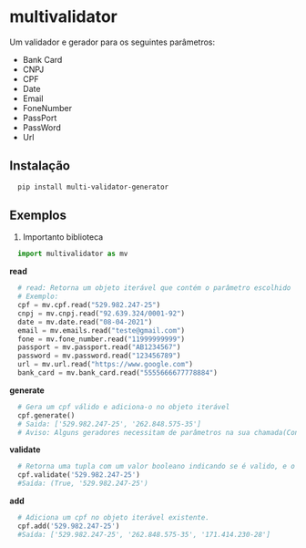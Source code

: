 
# multivalidator

Um validador e gerador para os seguintes parâmetros:

- Bank Card
- CNPJ
- CPF
- Date
- Email
- FoneNumber
- PassPort
- PassWord
- Url

## Instalação

```bash
  pip install multi-validator-generator
```

## Exemplos

1. Importanto biblioteca
```python
  import multivalidator as mv
```
**read**
```python
  # read: Retorna um objeto iterável que contém o parâmetro escolhido
  # Exemplo:
  cpf = mv.cpf.read("529.982.247-25")
  cnpj = mv.cnpj.read("92.639.324/0001-92")
  date = mv.date.read("08-04-2021")
  email = mv.emails.read("teste@gmail.com")
  fone = mv.fone_number.read("11999999999")
  passport = mv.passport.read("AB1234567")
  password = mv.password.read("123456789")
  url = mv.url.read("https://www.google.com")
  bank_card = mv.bank_card.read("5555666677778884")
```
**generate**
```python
  # Gera um cpf válido e adiciona-o no objeto iterável
  cpf.generate()
  # Saida: ['529.982.247-25', '262.848.575-35']
  # Aviso: Alguns geradores necessitam de parâmetros na sua chamada(Consulte a documentação)
```

**validate**
```python
  # Retorna uma tupla com um valor booleano indicando se é valido, e o cpf formatado
  cpf.validate('529.982.247-25')
  #Saída: (True, '529.982.247-25')
```

**add**
```python
  # Adiciona um cpf no objeto iterável existente.
  cpf.add('529.982.247-25')
  #Saída: ['529.982.247-25', '262.848.575-35', '171.414.230-28']
```